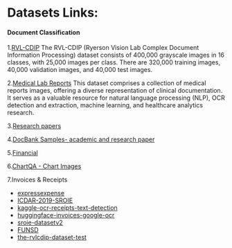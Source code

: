 # Datasets Links: 

#### Document Classification
1.[RVL-CDIP](https://www.kaggle.com/datasets/pdavpoojan/the-rvlcdip-dataset-test)
The RVL-CDIP (Ryerson Vision Lab Complex Document Information Processing) dataset consists of 400,000 grayscale images in 16 classes, with 25,000 images per class. There are 320,000 training images, 40,000 validation images, and 40,000 test images. 

2.[Medical Lab Reports](https://www.kaggle.com/datasets/dikshaasinghhh/bajaj)
This dataset comprises a collection of medical reports images, offering a diverse representation of clinical documentation. It serves as a valuable resource for natural language processing (NLP), OCR detection and extraction, machine learning, and healthcare analytics research.

3.[Research papers
](https://huggingface.co/datasets/jordanparker6/publaynet/tree/main/data
)

4.[DocBank Samples- academic and research paper](https://github.com/doc-analysis/DocBank/tree/master/DocBank_samples/DocBank_samples
)

5.[Financial
](https://www.kaggle.com/datasets/mehaksingal/personal-financial-dataset-for-india/
)

6.[ChartQA - Chart Images
](https://github.com/vis-nlp/ChartQA/tree/main/ChartQA%20Dataset/train
)

7.Invoices & Receipts
 - [expressexpense](https://expressexpense.com/blog/free-receipt-images-ocr-machine-learning-dataset/
)
 - [ICDAR-2019-SROIE](https://github.com/zzzDavid/ICDAR-2019-SROIE/tree/master/data/img
)
 - [kaggle-ocr-receipts-text-detection](https://www.kaggle.com/datasets/trainingdatapro/ocr-receipts-text-detection
)
 - [huggingface-invoices-google-ocr](https://huggingface.co/datasets/amaye15/invoices-google-ocr/viewer/default/train?p=2&views%5B%5D=train
)
 - [sroie-datasetv2](https://www.kaggle.com/datasets/urbikn/sroie-datasetv2
)
 - [FUNSD](https://guillaumejaume.github.io/FUNSD/download/
)
 - [the-rvlcdip-dataset-test](https://www.kaggle.com/datasets/pdavpoojan/the-rvlcdip-dataset-test)
